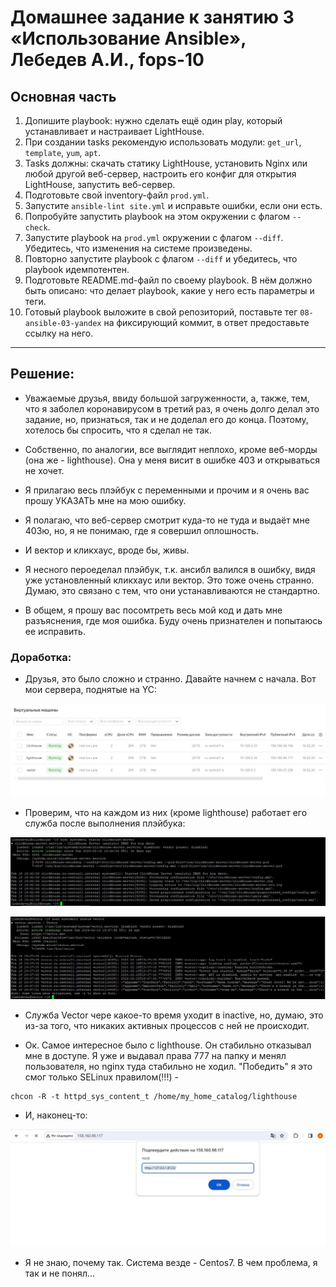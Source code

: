 # Домашнее задание к занятию 3 «Использование Ansible», Лебедев А.И., fops-10

## Основная часть

1. Допишите playbook: нужно сделать ещё один play, который устанавливает и настраивает LightHouse.
2. При создании tasks рекомендую использовать модули: `get_url`, `template`, `yum`, `apt`.
3. Tasks должны: скачать статику LightHouse, установить Nginx или любой другой веб-сервер, настроить его конфиг для открытия LightHouse, запустить веб-сервер.
4. Подготовьте свой inventory-файл `prod.yml`.
5. Запустите `ansible-lint site.yml` и исправьте ошибки, если они есть.
6. Попробуйте запустить playbook на этом окружении с флагом `--check`.
7. Запустите playbook на `prod.yml` окружении с флагом `--diff`. Убедитесь, что изменения на системе произведены.
8. Повторно запустите playbook с флагом `--diff` и убедитесь, что playbook идемпотентен.
9. Подготовьте README.md-файл по своему playbook. В нём должно быть описано: что делает playbook, какие у него есть параметры и теги.
10. Готовый playbook выложите в свой репозиторий, поставьте тег `08-ansible-03-yandex` на фиксирующий коммит, в ответ предоставьте ссылку на него.

---

## Решение:  

- Уважаемые друзья, ввиду большой загруженности, а, также, тем, что я заболел коронавирусом в третий раз, я очень долго делал это задание, но, признаться, так и не доделал его до конца. Поэтому, хотелось бы спросить, что я сделал не так.

- Собственно, по аналогии, все выглядит неплохо, кроме веб-морды (она же - lighthouse). Она у меня висит в ошибке 403 и открываться не хочет.

- Я прилагаю весь плэйбук с переменными и прочим и я очень вас прошу УКАЗАТЬ мне на мою ошибку.

- Я полагаю, что веб-сервер смотрит куда-то не туда и выдаёт мне 403ю, но, я не понимаю, где я совершил оплошность.

- И вектор и кликхаус, вроде бы, живы.

- Я несного пероеделал плэйбук, т.к. ансибл валился в ошибку, видя уже установленный кликхаус или вектор. Это тоже очень странно. Думаю, это связано с тем, что они устанавливаются не стандартно.

- В общем, я прошу вас посомтреть весь мой код и дать мне разъяснения, где моя ошибка. Буду очень признателен и попытаюсь ее исправить.

### Доработка:  

- Друзья, это было сложно и странно. Давайте начнем с начала. Вот мои сервера, поднятые на YC:

![1](img/1.JPG)  

- Проверим, что на каждом из них (кроме lighthouse) работает его служба после выполнения плэйбука:

![2](img/2.JPG)   

![3](img/3.JPG)      

- Служба Vector чере какое-то время уходит в inactive, но, думаю, это из-за того, что никаких активных процессов с ней не происходит.

- Ок. Самое интересное было с lighthouse. Он стабильно отказывал мне в доступе. Я уже и выдавал права 777 на папку и менял пользователя, но nginx туда стабильно не ходил. "Победить" я это смог только SELinux правилом(!!!) -

```
chcon -R -t httpd_sys_content_t /home/my_home_catalog/lighthouse
```

- И, наконец-то:

![4](img/4.JPG)  

- Я не знаю, почему так. Система везде - Centos7. В чем проблема, я так и не понял...



